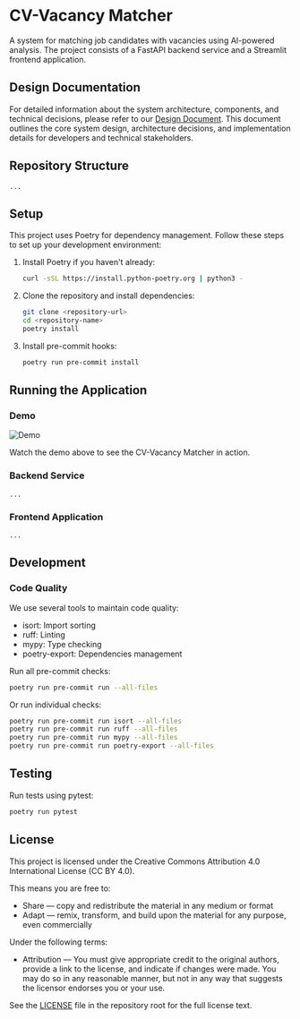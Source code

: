 


# CV-Vacancy Matcher

A system for matching job candidates with vacancies using AI-powered analysis. The project consists of a FastAPI backend service and a Streamlit frontend application.

## Design Documentation

For detailed information about the system architecture, components, and technical decisions, please refer to our [Design Document](docs/ml_system_design_doc.md). This document outlines the core system design, architecture decisions, and implementation details for developers and technical stakeholders.

## Repository Structure

```
...
```

## Setup

This project uses Poetry for dependency management. Follow these steps to set up your development environment:

1. Install Poetry if you haven't already:
   ```bash
   curl -sSL https://install.python-poetry.org | python3 -
   ```

2. Clone the repository and install dependencies:
   ```bash
   git clone <repository-url>
   cd <repository-name>
   poetry install
   ```

3. Install pre-commit hooks:
   ```bash
   poetry run pre-commit install
   ```

## Running the Application

### Demo

![Demo](misc/demo-lunapark.gif)

Watch the demo above to see the CV-Vacancy Matcher in action.

### Backend Service

`...`

### Frontend Application

`...`
## Development

### Code Quality

We use several tools to maintain code quality:

- isort: Import sorting
- ruff: Linting
- mypy: Type checking
- poetry-export: Dependencies management

Run all pre-commit checks:
```bash
poetry run pre-commit run --all-files
```

Or run individual checks:
```bash
poetry run pre-commit run isort --all-files
poetry run pre-commit run ruff --all-files
poetry run pre-commit run mypy --all-files
poetry run pre-commit run poetry-export --all-files
```

## Testing

Run tests using pytest:
```bash
poetry run pytest
```

## License

This project is licensed under the Creative Commons Attribution 4.0 International License (CC BY 4.0).

This means you are free to:
- Share — copy and redistribute the material in any medium or format
- Adapt — remix, transform, and build upon the material for any purpose, even commercially

Under the following terms:
- Attribution — You must give appropriate credit to the original authors, provide a link to the license, and indicate if changes were made. You may do so in any reasonable manner, but not in any way that suggests the licensor endorses you or your use.

See the [LICENSE](LICENSE) file in the repository root for the full license text.
